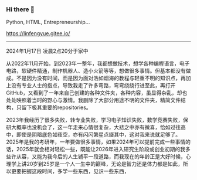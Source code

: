 ### Hi there 👋

Python, HTML, Entrepreneurship...

https://linfengyue.gitee.io/

---

2024年1月17日 凌晨2点20分于家中

从2022年11月开始，到2023年一整年，我都想做技术，想学各种编程语言，电子电路，软硬件精通，制作机器人、造小火箭等等，想做很多事情。但基本都没有做成。不是因为没有时间，而是因为面对浩如烟海的教程与轻重不明的知识点，再加上没有专业人士的指点，导致我走了许多弯路，弯弯绕绕行进至此，再打开GitHub，又看到了一年来自己创建的各种文件夹，各种内容，虽显得杂乱，却也处处映照着当时的野心与激情。我删除了大部分用途不明的文件夹，精简文件结构，只留下极其重要的repositories。

2023年我经历了很多失败，转专业失败，学习电子知识失败，数学竞赛失败，保研大概率也没机会了，这一年走来心情很复杂，大悲之中亦有微喜，恰如过往高中，即使是阴暗底色如夜空，亦有闪闪繁星点缀其中，这对我来说就足够了。2025年是我的考研年，一年要做很多事情，如果2024年可以提前完成一些事情的话，2025年就会相对轻松一些，既能让2026年进入研究生阶段或创业初期的我多些许从容，又能为我今后的人生铺平一段道路，而我现在的年龄正是大好时候，心理学上讲20岁到25岁是一个人一生中的巅峰，无论是智力还是体力都是如此，所以更要把握这段时间，多学一些东西，见识一些东西，




